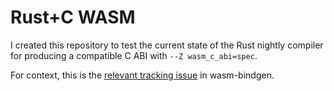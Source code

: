 # Rust+C WASM  

I created this repository to test the current state of the Rust nightly compiler for producing a compatible C ABI with `--Z wasm_c_abi=spec`.

For context, this is the [relevant tracking issue](https://github.com/rustwasm/wasm-bindgen/issues/3454) in wasm-bindgen.
